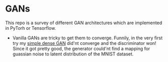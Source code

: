 # GANs

This repo is a survey of different GAN architectures which are implemented in PyTorh or Tensorflow. 

* Vanilla GANs are tricky to get them to converge. Funnily, in the very first try my [simple dense GAN](https://github.com/mahdis-repo/GANs/blob/main/First_Dense_GAN_1_MNIST.ipynb) did'nt converge and the discriminator won! Since it got pretty good, the generator could'nt find a mapping for guassian noise to latent distribution of the MNIST dataset.
